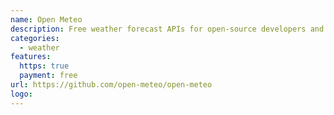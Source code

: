```yaml
---
name: Open Meteo
description: Free weather forecast APIs for open-source developers and non-commercial use.
categories:
  - weather
features:
  https: true
  payment: free
url: https://github.com/open-meteo/open-meteo
logo:
---
```

